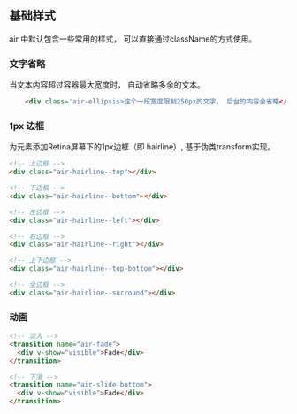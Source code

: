 ## 基础样式
air 中默认包含一些常用的样式， 可以直接通过className的方式使用。

### 文字省略
当文本内容超过容器最大宽度时， 自动省略多余的文本。

```html
    <div class='air-ellipsis>这个一段宽度限制250px的文字， 后台的内容会省略</div>
```

### 1px 边框
 为元素添加Retina屏幕下的1px边框（即 hairline）, 基于伪类transform实现。


```html
<!-- 上边框 -->
<div class="air-hairline--top"></div>

<!-- 下边框 -->
<div class="air-hairline--bottom"></div>

<!-- 左边框 -->
<div class="air-hairline--left"></div>

<!-- 右边框 -->
<div class="air-hairline--right"></div>

<!-- 上下边框 -->
<div class="air-hairline--top-bottom"></div>

<!-- 全边框 -->
<div class="air-hairline--surround"></div>
```

### 动画
```html
<!-- 淡入 -->
<transition name="air-fade">
  <div v-show="visible">Fade</div>
</transition>

<!-- 下滑 -->
<transition name="air-slide-bottom">
  <div v-show="visible">Fade</div>
</transition>
```
